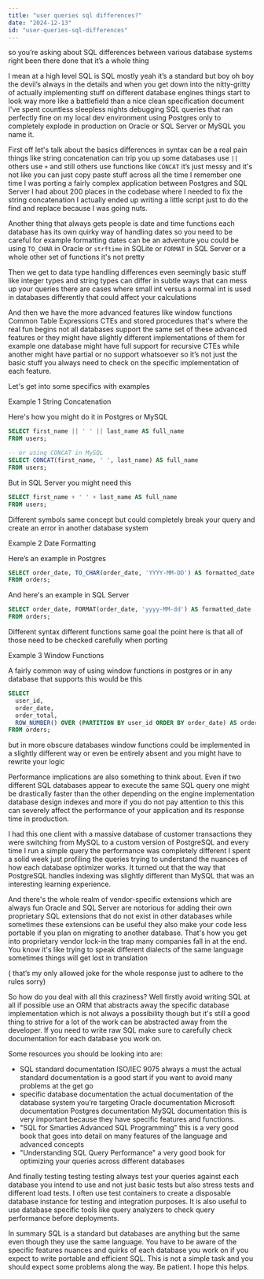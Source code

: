 ```yaml
---
title: "user queries sql differences?"
date: "2024-12-13"
id: "user-queries-sql-differences"
---
```


 so you’re asking about SQL differences between various database systems right been there done that it’s a whole thing

I mean at a high level SQL is SQL mostly yeah it’s a standard but boy oh boy the devil’s always in the details and when you get down into the nitty-gritty of actually implementing stuff on different database engines things start to look way more like a battlefield than a nice clean specification document I've spent countless sleepless nights debugging SQL queries that ran perfectly fine on my local dev environment using Postgres only to completely explode in production on Oracle or SQL Server or MySQL you name it.

First off let's talk about the basics differences in syntax can be a real pain things like string concatenation can trip you up some databases use `||` others use `+` and still others use functions like `CONCAT` it’s just messy and it's not like you can just copy paste stuff across all the time I remember one time I was porting a fairly complex application between Postgres and SQL Server I had about 200 places in the codebase where I needed to fix the string concatenation I actually ended up writing a little script just to do the find and replace because I was going nuts.

Another thing that always gets people is date and time functions each database has its own quirky way of handling dates so you need to be careful for example formatting dates can be an adventure you could be using `TO_CHAR` in Oracle or `strftime` in SQLite or `FORMAT` in SQL Server or a whole other set of functions it's not pretty

Then we get to data type handling differences even seemingly basic stuff like integer types and string types can differ in subtle ways that can mess up your queries there are cases where small int versus a normal int is used in databases differently that could affect your calculations

And then we have the more advanced features like window functions Common Table Expressions CTEs and stored procedures that's where the real fun begins not all databases support the same set of these advanced features or they might have slightly different implementations of them for example one database might have full support for recursive CTEs while another might have partial or no support whatsoever so it’s not just the basic stuff you always need to check on the specific implementation of each feature.

Let's get into some specifics with examples

Example 1 String Concatenation

Here's how you might do it in Postgres or MySQL

```sql
SELECT first_name || ' ' || last_name AS full_name
FROM users;

-- or using CONCAT in MySQL
SELECT CONCAT(first_name, ' ', last_name) AS full_name
FROM users;
```

But in SQL Server you might need this

```sql
SELECT first_name + ' ' + last_name AS full_name
FROM users;
```
Different symbols same concept but could completely break your query and create an error in another database system

Example 2 Date Formatting

Here’s an example in Postgres

```sql
SELECT order_date, TO_CHAR(order_date, 'YYYY-MM-DD') AS formatted_date
FROM orders;
```

And here's an example in SQL Server

```sql
SELECT order_date, FORMAT(order_date, 'yyyy-MM-dd') AS formatted_date
FROM orders;
```

Different syntax different functions same goal the point here is that all of those need to be checked carefully when porting

Example 3 Window Functions

A fairly common way of using window functions in postgres or in any database that supports this would be this

```sql
SELECT
  user_id,
  order_date,
  order_total,
  ROW_NUMBER() OVER (PARTITION BY user_id ORDER BY order_date) AS order_number
FROM orders;
```

but in more obscure databases window functions could be implemented in a slightly different way or even be entirely absent and you might have to rewrite your logic

Performance implications are also something to think about. Even if two different SQL databases appear to execute the same SQL query one might be drastically faster than the other depending on the engine implementation database design indexes and more if you do not pay attention to this this can severely affect the performance of your application and its response time in production.

I had this one client with a massive database of customer transactions they were switching from MySQL to a custom version of PostgreSQL and every time I run a simple query the performance was completely different I spent a solid week just profiling the queries trying to understand the nuances of how each database optimizer works. It turned out that the way that PostgreSQL handles indexing was slightly different than MySQL that was an interesting learning experience.

And there's the whole realm of vendor-specific extensions which are always fun Oracle and SQL Server are notorious for adding their own proprietary SQL extensions that do not exist in other databases while sometimes these extensions can be useful they also make your code less portable if you plan on migrating to another database. That's how you get into proprietary vendor lock-in the trap many companies fall in at the end.
You know it's like trying to speak different dialects of the same language sometimes things will get lost in translation

( that’s my only allowed joke for the whole response just to adhere to the rules sorry)

So how do you deal with all this craziness? Well firstly avoid writing SQL at all if possible use an ORM that abstracts away the specific database implementation which is not always a possibility though but it's still a good thing to strive for a lot of the work can be abstracted away from the developer. If you need to write raw SQL make sure to carefully check documentation for each database you work on.

Some resources you should be looking into are:
- SQL standard documentation ISO/IEC 9075 always a must the actual standard documentation is a good start if you want to avoid many problems at the get go
- specific database documentation the actual documentation of the database system you’re targeting Oracle documentation Microsoft documentation Postgres documentation MySQL documentation this is very important because they have specific features and functions.
- "SQL for Smarties Advanced SQL Programming" this is a very good book that goes into detail on many features of the language and advanced concepts
- "Understanding SQL Query Performance" a very good book for optimizing your queries across different databases

And finally testing testing testing always test your queries against each database you intend to use and not just basic tests but also stress tests and different load tests. I often use test containers to create a disposable database instance for testing and integration purposes. It is also useful to use database specific tools like query analyzers to check query performance before deployments.

In summary SQL is a standard but databases are anything but the same even though they use the same language. You have to be aware of the specific features nuances and quirks of each database you work on if you expect to write portable and efficient SQL. This is not a simple task and you should expect some problems along the way. Be patient. I hope this helps.

